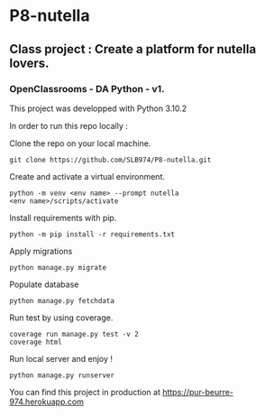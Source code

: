 # P8-nutella
## Class project : Create a platform for nutella lovers.

### OpenClassrooms - DA Python - v1.

This project was developped with Python 3.10.2

In order to run this repo locally :

Clone the repo on your local machine.
```
git clone https://github.com/SLB974/P8-nutella.git
```

Create and activate a virtual environment.
```
python -m venv <env name> --prompt nutella
<env name>/scripts/activate
```

Install requirements with pip.
```
python -m pip install -r requirements.txt
```

Apply migrations
```
python manage.py migrate
```

Populate database
```
python manage.py fetchdata
```

Run test by using coverage.
```
coverage run manage.py test -v 2
coverage html
```

Run local server and enjoy !
```
python manage.py runserver
```

You can find this project in production at https://pur-beurre-974.herokuapp.com
